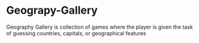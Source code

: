 ﻿# Geograpy-Gallery
Geography Gallery is collection of games where the player is given the task of guessing countries, capitals, or geographical features
